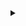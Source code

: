 <details><summary></summary>
This is the secret JS section, shhh! 🤫<br>
<script>alert(1)</script>
</details>
